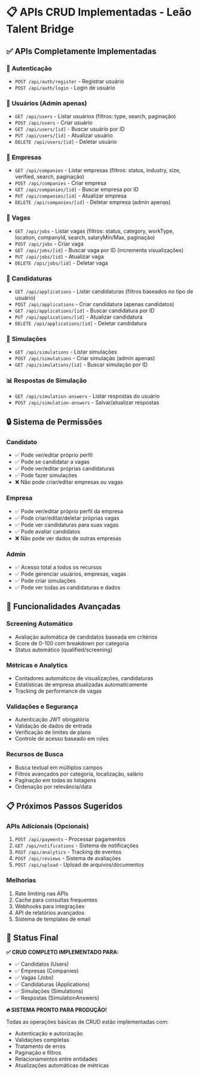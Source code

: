 # 📋 APIs CRUD Implementadas - Leão Talent Bridge

## ✅ **APIs Completamente Implementadas**

### 🔐 **Autenticação**
- `POST /api/auth/register` - Registrar usuário
- `POST /api/auth/login` - Login de usuário

### 👥 **Usuários** (Admin apenas)
- `GET /api/users` - Listar usuários (filtros: type, search, paginação)
- `POST /api/users` - Criar usuário
- `GET /api/users/[id]` - Buscar usuário por ID
- `PUT /api/users/[id]` - Atualizar usuário
- `DELETE /api/users/[id]` - Deletar usuário

### 🏢 **Empresas**
- `GET /api/companies` - Listar empresas (filtros: status, industry, size, verified, search, paginação)
- `POST /api/companies` - Criar empresa
- `GET /api/companies/[id]` - Buscar empresa por ID
- `PUT /api/companies/[id]` - Atualizar empresa
- `DELETE /api/companies/[id]` - Deletar empresa (admin apenas)

### 💼 **Vagas**
- `GET /api/jobs` - Listar vagas (filtros: status, category, workType, location, companyId, search, salaryMin/Max, paginação)
- `POST /api/jobs` - Criar vaga
- `GET /api/jobs/[id]` - Buscar vaga por ID (incrementa visualizações)
- `PUT /api/jobs/[id]` - Atualizar vaga
- `DELETE /api/jobs/[id]` - Deletar vaga

### 📝 **Candidaturas**
- `GET /api/applications` - Listar candidaturas (filtros baseados no tipo de usuário)
- `POST /api/applications` - Criar candidatura (apenas candidatos)
- `GET /api/applications/[id]` - Buscar candidatura por ID
- `PUT /api/applications/[id]` - Atualizar candidatura
- `DELETE /api/applications/[id]` - Deletar candidatura

### 🎯 **Simulações**
- `GET /api/simulations` - Listar simulações
- `POST /api/simulations` - Criar simulação (admin apenas)
- `GET /api/simulations/[id]` - Buscar simulação por ID

### 📊 **Respostas de Simulação**
- `GET /api/simulation-answers` - Listar respostas do usuário
- `POST /api/simulation-answers` - Salvar/atualizar respostas

## 🔒 **Sistema de Permissões**

### **Candidato**
- ✅ Pode ver/editar próprio perfil
- ✅ Pode se candidatar a vagas
- ✅ Pode ver/editar próprias candidaturas
- ✅ Pode fazer simulações
- ❌ Não pode criar/editar empresas ou vagas

### **Empresa**
- ✅ Pode ver/editar próprio perfil da empresa
- ✅ Pode criar/editar/deletar próprias vagas
- ✅ Pode ver candidaturas para suas vagas
- ✅ Pode avaliar candidatos
- ❌ Não pode ver dados de outras empresas

### **Admin**
- ✅ Acesso total a todos os recursos
- ✅ Pode gerenciar usuários, empresas, vagas
- ✅ Pode criar simulações
- ✅ Pode ver todas as candidaturas e dados

## 🚀 **Funcionalidades Avançadas**

### **Screening Automático**
- Avaliação automática de candidatos baseada em critérios
- Score de 0-100 com breakdown por categoria
- Status automático (qualified/screening)

### **Métricas e Analytics**
- Contadores automáticos de visualizações, candidaturas
- Estatísticas de empresa atualizadas automaticamente
- Tracking de performance de vagas

### **Validações e Segurança**
- Autenticação JWT obrigatória
- Validação de dados de entrada
- Verificação de limites de plano
- Controle de acesso baseado em roles

### **Recursos de Busca**
- Busca textual em múltiplos campos
- Filtros avançados por categoria, localização, salário
- Paginação em todas as listagens
- Ordenação por relevância/data

## 📋 **Próximos Passos Sugeridos**

### **APIs Adicionais (Opcionais)**
1. `POST /api/payments` - Processar pagamentos
2. `GET /api/notifications` - Sistema de notificações
3. `POST /api/analytics` - Tracking de eventos
4. `POST /api/reviews` - Sistema de avaliações
5. `POST /api/upload` - Upload de arquivos/documentos

### **Melhorias**
1. Rate limiting nas APIs
2. Cache para consultas frequentes
3. Webhooks para integrações
4. API de relatórios avançados
5. Sistema de templates de email

## 🎯 **Status Final**

**✅ CRUD COMPLETO IMPLEMENTADO PARA:**
- ✅ Candidatos (Users)
- ✅ Empresas (Companies) 
- ✅ Vagas (Jobs)
- ✅ Candidaturas (Applications)
- ✅ Simulações (Simulations)
- ✅ Respostas (SimulationAnswers)

**🔥 SISTEMA PRONTO PARA PRODUÇÃO!**

Todas as operações básicas de CRUD estão implementadas com:
- Autenticação e autorização
- Validações completas
- Tratamento de erros
- Paginação e filtros
- Relacionamentos entre entidades
- Atualizações automáticas de métricas 